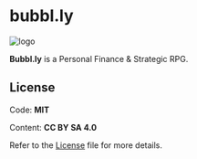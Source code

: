 # bubbl.ly

![logo]

**Bubbl.ly** is a Personal Finance & Strategic RPG.

## License
Code: **MIT**

Content: **CC BY SA 4.0**

Refer to the [License](http://github.com/billimarie/bubblly/) file for more details.

[logo]: http://bubbl.ly/img/bubblly-logo.png "Bubbl.ly Logo"
